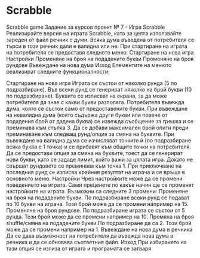 # Scrabble
Scrabble game
   Задание за курсов проект № 7 - Игра Scrabble
Реализирайте версия на играта Scrabble, като за целта използвайте зареден от файл речник с думи. Всяка дума въведена от потребителя се търси в този речник дали е валидна или не.
При стартиране на играта на потребителя се предоставя следното меню:
 Стартиране на нова игра
 Настройки
  Променяне на броя на подадените букви
  Променяне на броя рундове
 Въвеждане на нова дума
 Изход
Елементите на менюто реализират следните функционалности:

   Стартиране на нова игра
Играта се състои от няколко рунда (5 по подразбиране).
Във всеки рунд се генерират няколко на брой букви (10 по подразбиране).
Буквите се изписват на екрана, за да може потребителя да знае с какви букви разполага.
Потребителя въвежда дума, която се състои само от предоставените букви.
 При въвеждане на невалидна дума (която съдържа други букви или повече от подадения брой от дадена буква) се извежда съобщение за грешка и се преминава към стъпка 3. Да се добави максимален брой опити преди преминаване към следващ рунд/опция за смяна на буквите.
 При въвеждане на валидна дума се изчисляват точките ѝ (по подразбиране всяка буква е 1 точка) и се прибавят към общите точки на потребителя.
 Да се предостави опция за смяна на буквите, тоест да се генерират нови букви, като се зададе лимит, който важи за цялата игра.
 Докато не свършат рундовете се преминава към точка 1.
При приключване на последния рунд се изписва крайния резултат на играча и се връща в основното меню.
   Настройки
Чрез настройките може да се промени поведението на играта. Сами преценете по какъв начин ще се променят настройките на играта. Възможни са следните 3 промени:
Променяне на броя на подадените букви. По подразбиране всеки рунд се подават по 10 букви на играча. Този брой може да се промени например на 15.
Променяне на броя рундове. По подразбиране играта се състои от 5 рунда. Този брой може да се промени например на 10.
Промяна на броя shuffle/смяна на подадените букви.По подразбиране да са 2. Този брой може да се промени например на 1.
Въвеждане на нова дума в речника
Да се дава възможност на потребителя да въвежда нова дума в речника и да се обновява съответния файл.
Изход
При избирането на тази опция се излиза от играта и програмата се затваря
